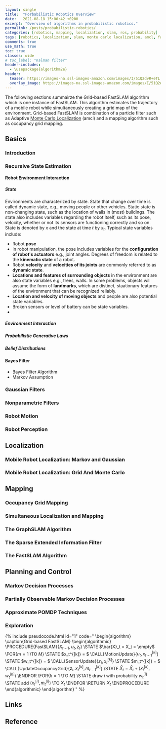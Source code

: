 ```yaml
---
layout: single
title:  "Porbabilistic Robotics Overview"
date:   2021-08-18 15:00:42 +0200
excerpt: "Overview of algorithms in probabilistic robotics."
permalink: /posts/probabilistic-robotics/
categories: [robotics, mapping, localization, slam, ros, probability]
tags: [robotics, localization, slam, monte carlo localization, amcl, fastslam, ros, gird, mapping, map, probability, probabilistic]
comments: true
use_math: true
toc: true
classes: wide
# toc_label: "Kalman filter"
header-includes:
  - \usepackage{algorithm2e}
header:
  teaser: https://images-na.ssl-images-amazon.com/images/I/51Q2dvR+eTL._SX424_BO1,204,203,200_.jpg
  overlay_image: https://images-na.ssl-images-amazon.com/images/I/51Q2dvR+eTL._SX424_BO1,204,203,200_.jpg #keep it square 200x200 px is good
---
```


The following sections summairze the Grid-based FastSLAM algorithm which is one instance of FastSLAM. This algorithm estimates the trajectory of a mobile robot while simultaneously creating a grid map of the environment.
Grid-based FastSLAM is combination of a particle filter such as Adaptive [Monte Carlo Localization](/posts/localization/mcl/) (amcl) and a mapping algorithm such as occupancy grid mapping. 

## Basics

### Introduction



### Recursive State Estimation

#### Robot Environment Interaction

##### State

Environments are characterized by state. State that change over time is called dynamic state, e.g., moving people or other vehicles.
Static state is non-changing state, such as the location of walls in (most) buildings. The state also includes variables regarding the robot itself, such as its pose, velocity, whether or not its sensors are functioning correctly and so on. State is denoted by $x$ and the state at time $t$ by $x_t$. Typical state variables include:

- Robot **pose**
- In robot manipulation, the pose includes variables for the **configuration of robot's actuators** e.g., joint angles. Degrees of freedom is related to the **kinematic state** of a robot.
-  Robot **velocity** and **velocities of its joints** are commonly referred to as **dynamic state**.
-  **Locations and features of surrounding objects** in the environment are also state variables e.g., trees, walls. In some problems, objects will assume the form of **landmarks**, which are distinct, staationary features of the environment that can be recognized reliably.
-  **Location and velocity of moving objects** and people are also potential state variables.
-  Broken sensors or level of battery can be state variables.
-  

##### Environment Interaction


##### Probabilistic Generative Laws

##### Belief Distributions

#### Bayes Filter

- Bayes Filter Algorithm
- Markov Assumption

### Gaussian Filters

### Nonparametric Filters

### Robot Motion

### Robot Perception

## Localization

### Mobile Robot Localization: Markov and Gaussian

### Mobile Robot Localization: Grid And Monte Carlo

## Mapping

### Occupancy Grid Mapping

### Simultaneous Localization and Mapping

### The GraphSLAM Algorithm

### The Sparse Extended Information Filter

### The FastSLAM Algorithm

## Planning and Control

### Markov Decision Processes

### Partially Observable Markov Decision Processes

### Approximate POMDP Techniques

### Exploration



{% include pseudocode.html id="1" code="
\begin{algorithm}
\caption{Grid-based FastSLAM}
\begin{algorithmic}
\PROCEDURE{FastSLAM}{$X_{t-1}, u_t, z_t$}
    \STATE $\bar{X}_t = X_t = \empty$
    \FOR{$m = 1$ \TO $M$}
        \STATE $x_t^{[k]} = $ \CALL{MotionUpdate}{$u_t, x_{t-1}^{[k]}$}
        \STATE $w_t^{[k]} = $ \CALL{SensorUpdate}{$z_t, x_{t}^{[k]}$}
        \STATE $m_t^{[k]} = $ \CALL{UpdateOccupancyGrid}{$z_t, x_{t}^{[k]}, m_{t-1}^{[k]}$}
        \STATE $\bar{X}_t = \bar{X}_t + \left < x_{t}^{[k]}, w_{t}^{[k]} \right >$
    \ENDFOR
    \FOR{$k = 1$ \TO $M$}
        \STATE draw $i$ with probability $w_t^{[i]}$ 
        \STATE add $\left < x_t^{[i]}, m_t^{[i]} \right >$ \TO $X_t$
    \ENDFOR
    \RETURN $X_t$ 
\ENDPROCEDURE
\end{algorithmic}
\end{algorithm}
" %}


## Links



## Reference

